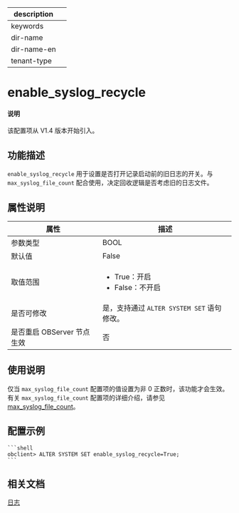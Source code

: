 |description||
|---|---|
|keywords||
|dir-name||
|dir-name-en||
|tenant-type||

# enable_syslog_recycle

<main id="notice" type='explain'>
<h4>说明</h4>
<p>该配置项从 V1.4 版本开始引入。</p>
</main>

## 功能描述

`enable_syslog_recycle` 用于设置是否打开记录启动前的旧日志的开关。与 `max_syslog_file_count` 配合使用，决定回收逻辑是否考虑旧的日志文件。

## 属性说明

|      **属性**      |                                                 **描述**                                                 |
|------------------|--------------------------------------------------------------------------------------------------------|
| 参数类型             | BOOL                |
| 默认值              | False               |
| 取值范围             | <ul><li>True：开启  </li><li>False：不开启 </li></ul>     |
| 是否可修改  | 是，支持通过 `ALTER SYSTEM SET` 语句修改。|
| 是否重启 OBServer 节点生效 | 否                   |

## 使用说明

仅当 <code>max_syslog_file_count</code> 配置项的值设置为非 0 正数时，该功能才会生效。有关 <code>max_syslog_file_count</code> 配置项的详细介绍，请参见 <a href="13300.max_syslog_file_count.md">max_syslog_file_count</a>。

## 配置示例

    ```shell
    obclient> ALTER SYSTEM SET enable_syslog_recycle=True;
    ```

## 相关文档

[日志](../../../../700.reference/100.oceanbase-database-concepts/1200.observer-node-architecture/400.log.md)